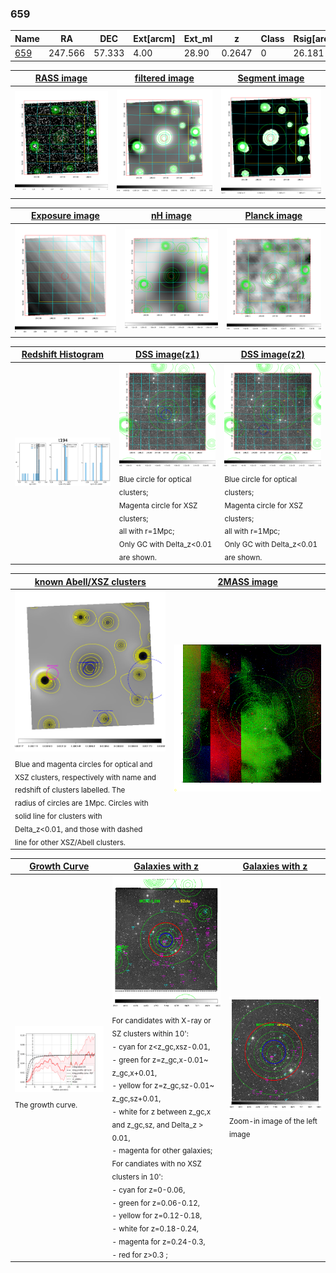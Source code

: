 <div STYLE="page-break-after: always;"></div>

### 659

|Name          |RA          |DEC      | Ext[arcm] | Ext_ml | z    | Class| Rsig[arcmin] | CRsig[c/s] | CR500[c/s] | R500[Mpc] |L500[erg/s]|F500[erg/s/cm^2]| M500[Msun]|Tx[keV]|beta|GC(XSZ,Delta_z<0.01)| GC(OPT,Delta_z<0.01)|GC|alias|
|--------------|------------|------------|---|---|-----------|--------|------|------|----|----|----|----|----|----|----|----|----|----|---|
|[659](script/659.md)     | 247.566       | 57.333       | 4.00    | 28.90   | 0.2647 | 0   | 26.181 |0.057 |0.050 |0.956 |2.176e+44 |1.005e-12 |3.248e+14 |4.831 |0.590 |-, |-, |-, |t194|

|[RASS image](../image/659/659_img.pdf)|[filtered image](../image/659/659_fil.pdf)|[Segment image](../image/659/659_seg.pdf)|
|-------------------|--------------------|-------------------|
| <img src="../image/659/659_img.png" width="300">  | <img src="../image/659/659_fil.png" width="300">   | <img src="../image/659/659_seg.png" width="300">  |

|[Exposure image](../image/659/659_mex.pdf)| [nH image](../image/659/659_nh.pdf)| [Planck image](../image/659/659_p.pdf)|
|-------------------|--------------------|-------------------|
|<img src="../image/659/659_mex.png" width="300">   | <img src="../image/659/659_nh.png" width="300">    | <img src="../image/659/659_p.png" width="300"> |

|[Redshift Histogram](../image/659/659_zg.pdf) | [DSS image(z1)](../image/659/659_dss_z1.pdf)      |  [DSS image(z2)](../image/659/659_dss_z2.pdf)    |
|-------------------|--------------------|-------------------|
|<img src="../image/659/659_zg.png" width="300"> |<img src="../image/659/659_dss_z1.png" width="300"> <sub><br>Blue circle for optical clusters; <br>Magenta circle for XSZ clusters; <br>all with r=1Mpc; <br>Only GC with Delta_z<0.01 are shown. </sub>| <img src="../image/659/659_dss_z2.png" width="300"><sub><br>Blue circle for optical clusters; <br>Magenta circle for XSZ clusters; <br>all with r=1Mpc; <br>Only GC with Delta_z<0.01 are shown. </sub> |

|[known Abell/XSZ clusters](../image/659/659_m.pdf) | [2MASS image](../image/659/659_2mass.pdf)      |
|-------------------|-------------------|
|<img src=../image/659/659_m.png width="300"> <sub><br>Blue and magenta circles for optical and <br>XSZ clusters, respectively with name and <br>redshift of clusters labelled. The <br>radius of circles are 1Mpc. Circles with <br>solid line for clusters with <br>Delta_z<0.01, and those with dashed <br>line for other XSZ/Abell clusters.        </sub>|<img src="../image/659/659_2mass.png" width="300">  |

|[Growth Curve](../image/659/659_gca_all.png) |[Galaxies with z](../image/659/659_opt_ned.pdf) |[Galaxies with z](../image/659/659_opt_ned_zoom.pdf) |
|-------------------|-------------------|-------------------|
| <img src="../image/659/659_gca_all.png" width="300"> <sub><br>The growth curve.</sub>| <img src=../image/659/659_opt_ned.png width="300"> <br><sub> For candidates with X-ray or SZ clusters within 10': <br> - cyan for z<z_gc,xsz-0.01, <br> - green for z=z_gc,x-0.01~ z_gc,x+0.01, <br> - yellow for z=z_gc,sz-0.01~ z_gc,sz+0.01, <br> - white for z between z_gc,x and z_gc,sz, and Delta_z > 0.01, <br> - magenta for other galaxies; <br>For candiates with no XSZ clusters in 10': <br> - cyan for z=0-0.06, <br> - green for z=0.06-0.12, <br> - yellow for z=0.12-0.18, <br> - white for z=0.18-0.24, <br> - magenta for z=0.24-0.3, <br> - red for z>0.3 ;  </sub>|<img src=../image/659/659_opt_ned_zoom.png width="300">  <br><sub> Zoom-in image of the left image</sub>|




